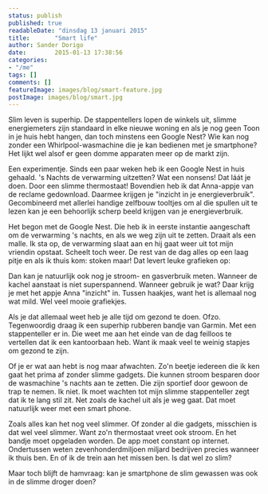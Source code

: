 ```yaml
---
status: publish
published: true
readableDate: "dinsdag 13 januari 2015"
title:       "Smart life"
author: Sander Dorigo
date:        2015-01-13 17:38:56
categories:
- "/me"
tags: []
comments: []
featureImage: images/blog/smart-feature.jpg
postImage: images/blog/smart.jpg
---
```



Slim leven is superhip. De stappentellers lopen de winkels uit, slimme energiemeters zijn standaard in elke nieuwe woning en als je nog geen Toon in je huis hebt hangen, dan toch minstens een Google Nest? Wie kan nog zonder een Whirlpool-wasmachine die je kan bedienen met je smartphone? Het lijkt wel alsof er geen domme apparaten meer op de markt zijn.

<!--more-->

Een experimentje. Sinds een paar weken heb ik een Google Nest in huis gehaald. 's Nachts de verwarming uitzetten? Wat een nonsens! Dat láát je doen. Door een slimme thermostaat! Bovendien heb ik dat Anna-appje van de reclame gedownload. Daarmee krijgen je "inzicht in je energieverbruik". Gecombineerd met allerlei handige zelfbouw tooltjes om al die spullen uit te lezen kan je een behoorlijk scherp beeld krijgen van je energieverbruik.

Het begon met de Google Nest. Die heb ik in eerste instantie aangeschaft om de verwarming 's nachts, en als we weg zijn uit te zetten. Draait als een malle. Ik sta op, de verwarming slaat aan en hij gaat weer uit tot mijn vriendin opstaat. Scheelt toch weer. De rest van de dag alles op een laag pitje en als ik thuis kom: stoken maar! Dat levert leuke grafieken op:

Dan kan je natuurlijk ook nog je stroom- en gasverbruik meten. Wanneer de kachel aanstaat is niet superspannend. Wanneer gebruik je wat? Daar krijg je met het appje Anna "inzicht" in. Tussen haakjes, want het is allemaal nog wat mild. Wel veel mooie grafiekjes.

Als je dat allemaal weet heb je alle tijd om gezond te doen. Ofzo. Tegenwoordig draag ik een superhip rubberen bandje van Garmin. Met een stappenteller er in. Die weet me aan het einde van de dag feilloos te vertellen dat ik een kantoorbaan heb. Want ik maak veel te weinig stapjes om gezond te zijn.

Of je er wat aan hebt is nog maar afwachten. Zo'n beetje iedereen die ik ken gaat het prima af zonder slimme gadgets. Die kunnen stroom besparen door de wasmachine 's nachts aan te zetten. Die zijn sportief door gewoon de trap te nemen. Ik niet. Ik moet wachten tot mijn slimme stappenteller zegt dat ik te lang stil zit. Net zoals de kachel uit als je weg gaat. Dat moet natuurlijk weer met een smart phone.

Zoals alles kan het nog veel slimmer. Of zonder al die gadgets, misschien is dat wel veel slimmer. Want zo'n thermostaat vreet ook stroom. En het bandje moet opgeladen worden. De app moet constant op internet. Ondertussen weten zevenhonderdmiljoen miljard bedrijven precies wanneer ik thuis ben. En of ik de trein aan het missen ben. Is dat wel zo slim?

Maar toch blijft de hamvraag: kan je smartphone de slim gewassen was ook in de slimme droger doen?